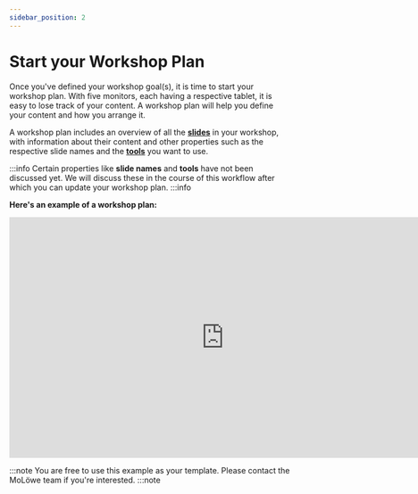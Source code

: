 ```yaml
---
sidebar_position: 2
---
```


# Start your Workshop Plan

Once you've defined your workshop goal(s), it is time to start your workshop plan.
With five monitors, each having a respective tablet, it is easy to lose track of your content.
A workshop plan will help you define your content and how you arrange it.

A workshop plan includes an overview of all the [**slides**](glossary.md#slide) in your workshop,
with information about their content and other properties such as the respective slide names and the 
[**tools**](glossary.md#tools) you want to use.

:::info
Certain properties like **slide names** and **tools** have not been discussed yet.
We will discuss these in the course of this workflow after which you can update your workshop plan.
:::info

**Here's an example of a workshop plan:**

<iframe width="768" height="432" src="https://miro.com/app/board/uXjVP1njcGM=/?share_link_id=59867996560" frameborder="0" scrolling="no" allowfullscreen></iframe>

:::note
You are free to use this example as your template. Please contact the MoLöwe team if you're interested.
:::note